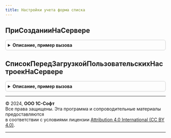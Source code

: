```yaml
---
title: Настройки учета форма списка
---
```



## ПриСозданииНаСервере
<details style="margin: 1em 0; padding: 0.5em; border: 1px solid #ccc; border-radius: 6px;">

<summary style="font-weight: bold; cursor: pointer;">Описание, пример вызова</summary>

```bsl

// Процедура - реализация метода ПриСозданииНаСервере формы списка регистра сведений
//
// Параметры:
//  Форма - форма - (форма списка регистра)
//  Отказ - Булево - признак отказа от создания формы.
//  СтандартнаяОбработка - Булево - признак выполнения стандартной (системной) обработки события
Процедура ПриСозданииНаСервере(Форма, Отказ, СтандартнаяОбработка) Экспорт
```

Пример вызова
```bsl
НастройкиУчетаФормаСписка.ПриСозданииНаСервере(Форма, Отказ, СтандартнаяОбработка) 
```
</details>

## СписокПередЗагрузкойПользовательскихНастроекНаСервере
<details style="margin: 1em 0; padding: 0.5em; border: 1px solid #ccc; border-radius: 6px;">

<summary style="font-weight: bold; cursor: pointer;">Описание, пример вызова</summary>

```bsl

// Процедура - реализация метода ПередЗагрузкойПользовательскихНастроекНаСервере
// динамического списка формы списка регистра сведений.
//
// Параметры:
//  Форма     - Форма - Управляемая форма (форма списка регистра)
//  Элемент   - ТаблицаФормы - таблица, для которой выполняется сохранение настроек.
//  Настройки - ПользовательскиеНастройкиКомпоновкиДанных - загружаемые настройки.
Процедура СписокПередЗагрузкойПользовательскихНастроекНаСервере(Форма, Элемент, Настройки) Экспорт
```

Пример вызова
```bsl
НастройкиУчетаФормаСписка.СписокПередЗагрузкойПользовательскихНастроекНаСервере(Форма, Элемент, Настройки) 
```
</details>

---

© 2024, **ООО 1С-Софт**  
Все права защищены. Эта программа и сопроводительные материалы предоставляются  
в соответствии с условиями лицензии [Attribution 4.0 International (CC BY 4.0)](https://creativecommons.org/licenses/by/4.0/legalcode).

---
